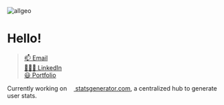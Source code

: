 
  <img src="https://github.com/allgeo/allgeo/assets/62227321/19546b5e-46ee-49e7-a64f-51c76b188bb8" alt="allgeo" >
  <h1> Hello!   </h1>

  > [📫 Email](mailto:allgeocode@gmail.com) <br>
  > [👨🏽‍💻 LinkedIn](https://github.com/allgeo/issues) <br>
  > [😃 Portfolio](https://allgeo.ca) <br>

Currently working on <a href="https://statsgenerator.com" target="_blank"> <img src="https://github.com/user-attachments/assets/7256c5b9-4afa-4c4e-a833-9883fe201f65" width="12"/> statsgenerator.com<a/>, a centralized hub to generate user stats. 
